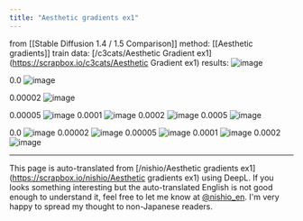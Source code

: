 ```yaml
---
title: "Aesthetic gradients ex1"
---
```


from [[Stable Diffusion 1.4 / 1.5 Comparison]]
method: [[Aesthetic gradients]]
train data: [/c3cats/Aesthetic Gradient ex1](https://scrapbox.io/c3cats/Aesthetic Gradient ex1)
results:
![image](https://gyazo.com/7a659929a8317d390ef0d7186dff05af/thumb/1000)

0.0
![image](https://gyazo.com/e9f260cacb982f68a3bd02ed17cb7dd8/thumb/1000)

0.00002
![image](https://gyazo.com/7a749c845c28249943743ff754eba396/thumb/1000)

0.00005
![image](https://gyazo.com/6630881de7ddd735c986d7e1adaef5f1/thumb/1000)
0.0001
![image](https://gyazo.com/bd5371e9143ecce064783f66dc747612/thumb/1000)
0.0002
![image](https://gyazo.com/f2bec659bea3044881d3f46b635577b5/thumb/1000)
0.0005
![image](https://gyazo.com/94d4c248b2bab06ab08d51e79d43e937/thumb/1000)



0.0
![image](https://gyazo.com/6847267e82bfaa45962dd50a3a3d01a8/thumb/1000)
0.00002
![image](https://gyazo.com/07cf0b18bde11db7f3605d32abdf8a8f/thumb/1000)
0.00005
![image](https://gyazo.com/79f2df4b6712666238bf8cfe6b4553e8/thumb/1000)
0.0001
![image](https://gyazo.com/583a322a9d37c8d278399a136930a0c3/thumb/1000)
0.0002
![image](https://gyazo.com/c2811992d38d8170049e233c24e26df8/thumb/1000)

---
This page is auto-translated from [/nishio/Aesthetic gradients ex1](https://scrapbox.io/nishio/Aesthetic gradients ex1) using DeepL. If you looks something interesting but the auto-translated English is not good enough to understand it, feel free to let me know at [@nishio_en](https://twitter.com/nishio_en). I'm very happy to spread my thought to non-Japanese readers.